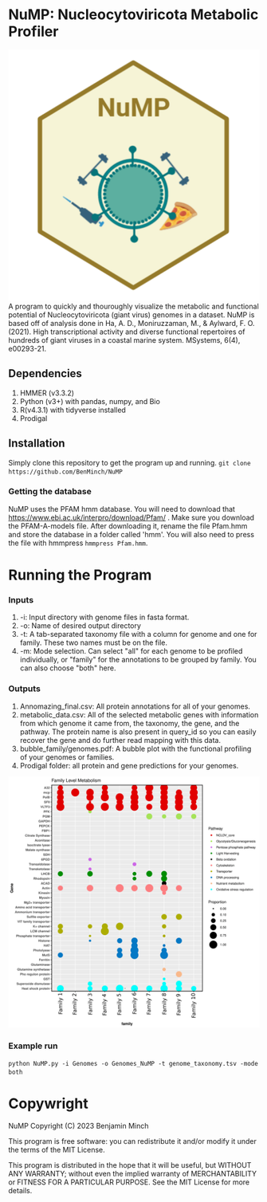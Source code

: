 # NuMP: Nucleocytoviricota Metabolic Profiler
![alt text](https://github.com/BenMinch/NuMP/blob/main/NumP_logo.png)
A program to quickly and thouroughly visualize the metabolic and functional potential of Nucleocytoviricota (giant virus) genomes in a dataset. NuMP is based off of analysis done in Ha, A. D., Moniruzzaman, M., & Aylward, F. O. (2021). High transcriptional activity and diverse functional repertoires of hundreds of giant viruses in a coastal marine system. MSystems, 6(4), e00293-21.

## Dependencies
1. HMMER (v3.3.2)
2. Python (v3+) with pandas, numpy, and Bio
3. R(v4.3.1) with tidyverse installed
4. Prodigal

## Installation

Simply clone this repository to get the program up and running.
`git clone https://github.com/BenMinch/NuMP` 

### Getting the database
NuMP uses the PFAM hmm database. You will need to download that https://www.ebi.ac.uk/interpro/download/Pfam/ . Make sure you download the PFAM-A-models file. After downloading it, rename the file Pfam.hmm and store the database in a folder called 'hmm'. You will also need to press the file with hmmpress `hmmpress Pfam.hmm`. 

# Running the Program

### Inputs
1. -i: Input directory with genome files in fasta format.
2. -o: Name of desired output directory
3. -t: A tab-separated taxonomy file with a column for genome and one for family. These two names must be on the file.
4. -m: Mode selection. Can select "all" for each genome to be profiled individually, or "family" for the annotations to be grouped by family. You can also choose "both" here.

### Outputs
1. Annomazing_final.csv: All protein annotations for all of your genomes.
2. metabolic_data.csv: All of the selected metabolic genes with information from which genome it came from, the taxonomy, the gene, and the pathway. The protein name is also present in query_id so you can easily recover the gene and do further read mapping with this data.
3. bubble_family/genomes.pdf: A bubble plot with the functional profiling of your genomes or families.
4. Prodigal folder: all protein and gene predictions for your genomes.

![alt text](https://github.com/BenMinch/NuMP/blob/main/bubble_family-1.png)
### Example run

`python NuMP.py -i Genomes -o Genomes_NuMP -t genome_taxonomy.tsv -mode both`

# Copywright
NuMP Copyright (C) 2023 Benjamin Minch

This program is free software: you can redistribute it and/or modify it under the terms of the MIT License.

This program is distributed in the hope that it will be useful, but WITHOUT ANY WARRANTY; without even the implied warranty of MERCHANTABILITY or FITNESS FOR A PARTICULAR PURPOSE. See the MIT License for more details.
